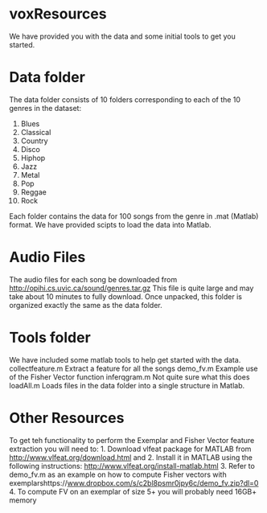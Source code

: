 # voxResources


We have provided you with the data and some initial tools to get you started.

# Data folder 
The data folder consists of 10 folders corresponding to each of the 10 genres in the dataset:

1. Blues
2. Classical
3. Country
4. Disco
5. Hiphop
6. Jazz
7. Metal
8. Pop
9. Reggae
10. Rock

Each folder contains the data for 100 songs from the genre in .mat (Matlab) format.  We have 
provided scipts to load the data into Matlab.  

# Audio Files
The audio files for each song be downloaded from http://opihi.cs.uvic.ca/sound/genres.tar.gz
This file is quite large and may take about 10 minutes to fully download.  Once unpacked, this 
folder is organized exactly the same as the data folder.  

# Tools folder 
We have included some matlab tools to help get started with the data.
collectfeature.m
	Extract a feature for all the songs
demo_fv.m
	Example use of the Fisher Vector function
inferqgram.m
	Not quite sure what this does
loadAll.m
	Loads files in the data folder into a single structure in Matlab. 

# Other Resources
To get teh functionality to perform the Exemplar and Fisher Vector feature extraction you will need to:
	1. Download vlfeat package for MATLAB from http://www.vlfeat.org/download.html and 
	2. Install it in MATLAB using the following instructions: http://www.vlfeat.org/install-matlab.html
	3. Refer to demo_fv.m as an example on how to compute Fisher vectors with exemplarshttps://www.dropbox.com/s/c2bl8psmr0jpy6c/demo_fv.zip?dl=0
	4. To compute FV on an exemplar of size 5+ you will probably need 16GB+ memory  




